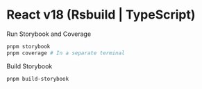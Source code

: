 # React v18 (Rsbuild | TypeScript)

Run Storybook and Coverage

```bash
pnpm storybook
pnpm coverage # In a separate terminal
```

Build Storybook

```bash
pnpm build-storybook
```
